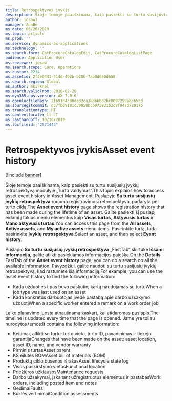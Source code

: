 ```yaml
---
title: Retrospektyvos įvykis
description: Šioje temoje paaiškinama, kaip pasiekti su turtu susijusių įvykių retrospektyvą modulyje „Turto valdymas“.
author: josaw1
manager: AnnBe
ms.date: 06/26/2019
ms.topic: article
ms.prod: ''
ms.service: dynamics-ax-applications
ms.technology: ''
ms.search.form: CatProcureCatalogEdit, CatProcureCatalogListPage
audience: Application User
ms.reviewer: josaw
ms.search.scope: Core, Operations
ms.custom: 2214
ms.assetid: 2f3e0441-414d-402b-b28b-7ab0d650d658
ms.search.region: Global
ms.author: mkirknel
ms.search.validFrom: 2016-02-28
ms.dyn365.ops.version: AX 7.0.0
ms.openlocfilehash: 2fb91d4c0bde32ca18d66662bc8097259a8c65cd
ms.sourcegitcommit: d37fb09101c30858bcb975931b3d8f947d72017b
ms.translationtype: HT
ms.contentlocale: lt-LT
ms.lasthandoff: 10/10/2019
ms.locfileid: "2571443"
---
```

# <a name="asset-event-history"></a><span data-ttu-id="4f096-103">Retrospektyvos įvykis</span><span class="sxs-lookup"><span data-stu-id="4f096-103">Asset event history</span></span>

[!include [banner](../../includes/banner.md)]

 

<span data-ttu-id="4f096-104">Šioje temoje paaiškinama, kaip pasiekti su turtu susijusių įvykių retrospektyvą modulyje „Turto valdymas“.</span><span class="sxs-lookup"><span data-stu-id="4f096-104">This topic explains how to access asset event history in Asset Management.</span></span> <span data-ttu-id="4f096-105">Puslapyje **Su turtu susijusių įvykių retrospektyva** rodoma registravimosi retrospektyva, padaryta per turto ciklą.</span><span class="sxs-lookup"><span data-stu-id="4f096-105">The **Asset event history** page shows the registration history that has been made during the lifetime of an asset.</span></span> <span data-ttu-id="4f096-106">Galite pasiekti šį puslapį eidami į tokius meniu elementus kaip **Visas turtas**, **Aktyvusis turtas** ir **Mano aktyvusis turtas**.</span><span class="sxs-lookup"><span data-stu-id="4f096-106">You can access this page from the **All assets**, **Active assets**, and **My active assets** menu items.</span></span> <span data-ttu-id="4f096-107">Pasirinkite turtą, tada pasirinkite **Įvykių retrospektyva**.</span><span class="sxs-lookup"><span data-stu-id="4f096-107">Select an asset, and then select **Event history**.</span></span>

<span data-ttu-id="4f096-108">Puslapio **Su turtu susijusių įvykių retrospektyva** „FastTab“ skirtuke **Išsami informacija**, galite atlikti pasiekiamos informacijos paiešką.</span><span class="sxs-lookup"><span data-stu-id="4f096-108">On the **Details** FastTab of the **Asset event history** page, you can do a search on all the available information.</span></span> <span data-ttu-id="4f096-109">Pavyzdžiui, galite naudoti su turtu susijusių įvykių retrospektyvą, kad rastumėte šią informaciją:</span><span class="sxs-lookup"><span data-stu-id="4f096-109">For example, you can use the asset event history to find the following information:</span></span>

- <span data-ttu-id="4f096-110">Kada užduoties tipas buvo paskutinį kartą naudojamas su turtu</span><span class="sxs-lookup"><span data-stu-id="4f096-110">When a job type was last used on an asset</span></span>
- <span data-ttu-id="4f096-111">Kada konkretus darbuotojas įvedė pastabą apie darbo užsakymo užduotį</span><span class="sxs-lookup"><span data-stu-id="4f096-111">When a specific worker entered a remark on a work order job</span></span>

<span data-ttu-id="4f096-112">Laiko planavimo juosta atnaujinama kaskart, kai atidaromas puslapis.</span><span class="sxs-lookup"><span data-stu-id="4f096-112">The timeline is updated every time that the page is opened.</span></span> <span data-ttu-id="4f096-113">Jame yra toliau nurodytos temos:</span><span class="sxs-lookup"><span data-stu-id="4f096-113">It contains the following information:</span></span>

- <span data-ttu-id="4f096-114">Keitimai, atlikti su turtu: turto vieta, turto ID, pavadinimas ir tiekėjo garantija</span><span class="sxs-lookup"><span data-stu-id="4f096-114">Changes that have been made on the asset: asset location, asset ID, name, and vendor warranty</span></span>
- <span data-ttu-id="4f096-115">Pirminis turtas</span><span class="sxs-lookup"><span data-stu-id="4f096-115">Asset parent</span></span>
- <span data-ttu-id="4f096-116">KS eilutės BOM</span><span class="sxs-lookup"><span data-stu-id="4f096-116">Asset bill of materials (BOM)</span></span>
- <span data-ttu-id="4f096-117">Produktų ciklo būsenos išrašas</span><span class="sxs-lookup"><span data-stu-id="4f096-117">Asset lifecycle state log</span></span>
- <span data-ttu-id="4f096-118">Visos paskirstymo vietos</span><span class="sxs-lookup"><span data-stu-id="4f096-118">Functional location</span></span>
- <span data-ttu-id="4f096-119">Priežiūros užklausos</span><span class="sxs-lookup"><span data-stu-id="4f096-119">Maintenance requests</span></span>
- <span data-ttu-id="4f096-120">Darbo užsakymai, įskaitant užregistruotus elementus ir pastabas</span><span class="sxs-lookup"><span data-stu-id="4f096-120">Work orders, including posted item and notes</span></span>
- <span data-ttu-id="4f096-121">Gedimai</span><span class="sxs-lookup"><span data-stu-id="4f096-121">Faults</span></span>
- <span data-ttu-id="4f096-122">Būklės vertinimai</span><span class="sxs-lookup"><span data-stu-id="4f096-122">Condition assessments</span></span>
